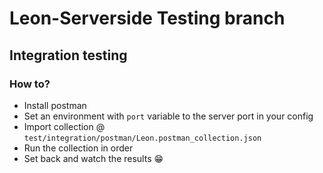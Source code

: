 # Leon-Serverside Testing branch

## Integration testing
### How to?
- Install postman
- Set an environment with `port` variable to the server port in your config
- Import collection @ `test/integration/postman/Leon.postman_collection.json`
- Run the collection in order
- Set back and watch the results 😁
